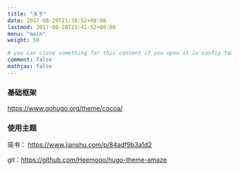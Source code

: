 ```yaml
---
title: "关于"
date: 2017-08-20T21:38:52+08:00
lastmod: 2017-08-28T21:41:52+08:00
menu: "main"
weight: 50

# you can close something for this content if you open it in config.toml.
comment: false
mathjax: false
---
```

### 基础框架

https://www.gohugo.org/theme/cocoa/

### 使用主题

简书： https://www.jianshu.com/p/84adf9b3a1d2

git：https://github.com/Heemooo/hugo-theme-amaze
